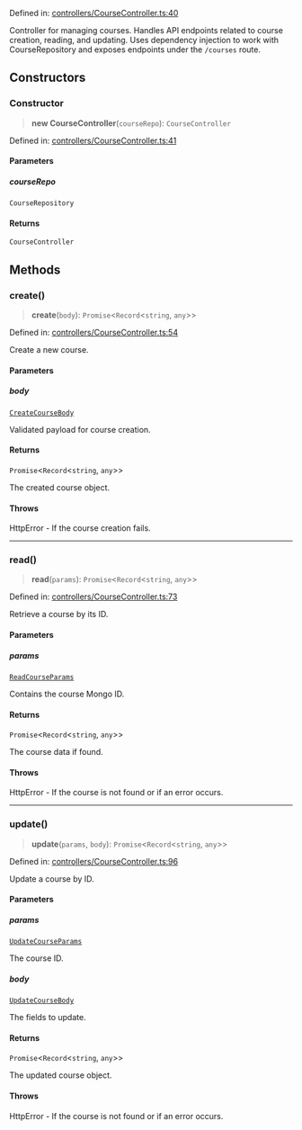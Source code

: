 Defined in: [controllers/CourseController.ts:40](https://github.com/continuousactivelearning/vibe/blob/dbf557f2b5c1ec47c296f0289b3a6f789bb5efa2/backend/src/modules/courses/controllers/CourseController.ts#L40)

Controller for managing courses.
Handles API endpoints related to course creation, reading, and updating.
Uses dependency injection to work with CourseRepository and exposes
endpoints under the `/courses` route.

## Constructors

### Constructor

> **new CourseController**(`courseRepo`): `CourseController`

Defined in: [controllers/CourseController.ts:41](https://github.com/continuousactivelearning/vibe/blob/dbf557f2b5c1ec47c296f0289b3a6f789bb5efa2/backend/src/modules/courses/controllers/CourseController.ts#L41)

#### Parameters

##### courseRepo

`CourseRepository`

#### Returns

`CourseController`

## Methods

### create()

> **create**(`body`): `Promise`\<`Record`\<`string`, `any`\>\>

Defined in: [controllers/CourseController.ts:54](https://github.com/continuousactivelearning/vibe/blob/dbf557f2b5c1ec47c296f0289b3a6f789bb5efa2/backend/src/modules/courses/controllers/CourseController.ts#L54)

Create a new course.

#### Parameters

##### body

[`CreateCourseBody`](../Validators/CourseValidators/CreateCourseBody.md)

Validated payload for course creation.

#### Returns

`Promise`\<`Record`\<`string`, `any`\>\>

The created course object.

#### Throws

HttpError - If the course creation fails.

***

### read()

> **read**(`params`): `Promise`\<`Record`\<`string`, `any`\>\>

Defined in: [controllers/CourseController.ts:73](https://github.com/continuousactivelearning/vibe/blob/dbf557f2b5c1ec47c296f0289b3a6f789bb5efa2/backend/src/modules/courses/controllers/CourseController.ts#L73)

Retrieve a course by its ID.

#### Parameters

##### params

[`ReadCourseParams`](../Validators/CourseValidators/ReadCourseParams.md)

Contains the course Mongo ID.

#### Returns

`Promise`\<`Record`\<`string`, `any`\>\>

The course data if found.

#### Throws

HttpError - If the course is not found or if an error occurs.

***

### update()

> **update**(`params`, `body`): `Promise`\<`Record`\<`string`, `any`\>\>

Defined in: [controllers/CourseController.ts:96](https://github.com/continuousactivelearning/vibe/blob/dbf557f2b5c1ec47c296f0289b3a6f789bb5efa2/backend/src/modules/courses/controllers/CourseController.ts#L96)

Update a course by ID.

#### Parameters

##### params

[`UpdateCourseParams`](../Validators/CourseValidators/UpdateCourseParams.md)

The course ID.

##### body

[`UpdateCourseBody`](../Validators/CourseValidators/UpdateCourseBody.md)

The fields to update.

#### Returns

`Promise`\<`Record`\<`string`, `any`\>\>

The updated course object.

#### Throws

HttpError - If the course is not found or if an error occurs.
